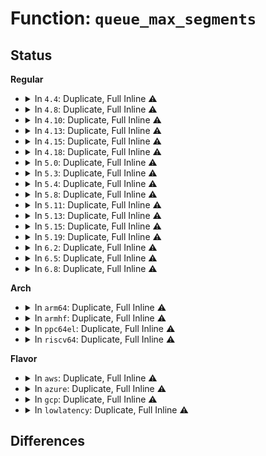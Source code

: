 # Function: <code>queue_max_segments</code>

## Status
<b>Regular</b>
<ul>
<li>
<details>
<summary>In <code>4.4</code>: Duplicate, Full Inline ⚠️</summary>

**Collision:** Static Duplication

**Inline:** Full

**Transformation:** False

**Instances:**

```
In block/bio.c (0)
Location: include/linux/blkdev.h:1180
Inline: True
```
```
In block/blk-core.c (0)
Location: include/linux/blkdev.h:1180
Inline: True
```
```
In block/blk-sysfs.c (0)
Location: include/linux/blkdev.h:1180
Inline: True
```
```
In block/blk-settings.c (0)
Location: include/linux/blkdev.h:1180
Inline: True
```
```
In block/blk-merge.c (0)
Location: include/linux/blkdev.h:1180
Inline: True
```
```
In drivers/scsi/sg.c (0)
Location: include/linux/blkdev.h:1180
Inline: True
```
</details>
</li>
<li>
<details>
<summary>In <code>4.8</code>: Duplicate, Full Inline ⚠️</summary>

**Collision:** Static Duplication

**Inline:** Full

**Transformation:** False

**Instances:**

```
In block/bio.c (0)
Location: include/linux/blkdev.h:1209
Inline: True
```
```
In block/blk-core.c (0)
Location: include/linux/blkdev.h:1209
Inline: True
```
```
In block/blk-sysfs.c (0)
Location: include/linux/blkdev.h:1209
Inline: True
```
```
In block/blk-settings.c (0)
Location: include/linux/blkdev.h:1209
Inline: True
```
```
In block/blk-merge.c (0)
Location: include/linux/blkdev.h:1209
Inline: True
```
```
In drivers/scsi/sg.c (0)
Location: include/linux/blkdev.h:1209
Inline: True
```
</details>
</li>
<li>
<details>
<summary>In <code>4.10</code>: Duplicate, Full Inline ⚠️</summary>

**Collision:** Static Duplication

**Inline:** Full

**Transformation:** False

**Instances:**

```
In block/bio.c (0)
Location: include/linux/blkdev.h:1374
Inline: True
```
```
In block/blk-core.c (0)
Location: include/linux/blkdev.h:1374
Inline: True
```
```
In block/blk-sysfs.c (0)
Location: include/linux/blkdev.h:1374
Inline: True
```
```
In block/blk-settings.c (0)
Location: include/linux/blkdev.h:1374
Inline: True
```
```
In block/blk-merge.c (0)
Location: include/linux/blkdev.h:1374
Inline: True
```
```
In block/blk-zoned.c (0)
Location: include/linux/blkdev.h:1374
Inline: True
```
```
In drivers/scsi/sg.c (0)
Location: include/linux/blkdev.h:1374
Inline: True
```
</details>
</li>
<li>
<details>
<summary>In <code>4.13</code>: Duplicate, Full Inline ⚠️</summary>

**Collision:** Static Duplication

**Inline:** Full

**Transformation:** False

**Instances:**

```
In block/bio.c (0)
Location: include/linux/blkdev.h:1407
Inline: True
```
```
In block/blk-core.c (0)
Location: include/linux/blkdev.h:1407
Inline: True
```
```
In block/blk-sysfs.c (0)
Location: include/linux/blkdev.h:1407
Inline: True
```
```
In block/blk-settings.c (0)
Location: include/linux/blkdev.h:1407
Inline: True
```
```
In block/blk-merge.c (0)
Location: include/linux/blkdev.h:1407
Inline: True
```
```
In block/blk-zoned.c (0)
Location: include/linux/blkdev.h:1407
Inline: True
```
```
In drivers/scsi/sg.c (0)
Location: include/linux/blkdev.h:1407
Inline: True
```
</details>
</li>
<li>
<details>
<summary>In <code>4.15</code>: Duplicate, Full Inline ⚠️</summary>

**Collision:** Static Duplication

**Inline:** Full

**Transformation:** False

**Instances:**

```
In block/bio.c (0)
Location: include/linux/blkdev.h:1422
Inline: True
```
```
In block/blk-core.c (0)
Location: include/linux/blkdev.h:1422
Inline: True
```
```
In block/blk-sysfs.c (0)
Location: include/linux/blkdev.h:1422
Inline: True
```
```
In block/blk-settings.c (0)
Location: include/linux/blkdev.h:1422
Inline: True
```
```
In block/blk-merge.c (0)
Location: include/linux/blkdev.h:1422
Inline: True
```
```
In block/blk-zoned.c (0)
Location: include/linux/blkdev.h:1422
Inline: True
```
```
In drivers/scsi/sg.c (0)
Location: include/linux/blkdev.h:1422
Inline: True
```
</details>
</li>
<li>
<details>
<summary>In <code>4.18</code>: Duplicate, Full Inline ⚠️</summary>

**Collision:** Static Duplication

**Inline:** Full

**Transformation:** False

**Instances:**

```
In block/bio.c (0)
Location: include/linux/blkdev.h:1462
Inline: True
```
```
In block/blk-core.c (0)
Location: include/linux/blkdev.h:1462
Inline: True
```
```
In block/blk-sysfs.c (0)
Location: include/linux/blkdev.h:1462
Inline: True
```
```
In block/blk-settings.c (0)
Location: include/linux/blkdev.h:1462
Inline: True
```
```
In block/blk-merge.c (0)
Location: include/linux/blkdev.h:1462
Inline: True
```
```
In block/blk-zoned.c (0)
Location: include/linux/blkdev.h:1462
Inline: True
```
```
In drivers/scsi/sg.c (0)
Location: include/linux/blkdev.h:1462
Inline: True
```
</details>
</li>
<li>
<details>
<summary>In <code>5.0</code>: Duplicate, Full Inline ⚠️</summary>

**Collision:** Static Duplication

**Inline:** Full

**Transformation:** False

**Instances:**

```
In block/bio.c (0)
Location: include/linux/blkdev.h:1241
Inline: True
```
```
In block/blk-core.c (0)
Location: include/linux/blkdev.h:1241
Inline: True
```
```
In block/blk-sysfs.c (0)
Location: include/linux/blkdev.h:1241
Inline: True
```
```
In block/blk-settings.c (0)
Location: include/linux/blkdev.h:1241
Inline: True
```
```
In block/blk-merge.c (0)
Location: include/linux/blkdev.h:1241
Inline: True
```
```
In drivers/scsi/sg.c (0)
Location: include/linux/blkdev.h:1241
Inline: True
```
</details>
</li>
<li>
<details>
<summary>In <code>5.3</code>: Duplicate, Full Inline ⚠️</summary>

**Collision:** Static Duplication

**Inline:** Full

**Transformation:** False

**Instances:**

```
In block/bio.c (0)
Location: include/linux/blkdev.h:1255
Inline: True
```
```
In block/blk-core.c (0)
Location: include/linux/blkdev.h:1255
Inline: True
```
```
In block/blk-sysfs.c (0)
Location: include/linux/blkdev.h:1255
Inline: True
```
```
In block/blk-settings.c (0)
Location: include/linux/blkdev.h:1255
Inline: True
```
```
In block/blk-merge.c (0)
Location: include/linux/blkdev.h:1255
Inline: True
```
```
In drivers/scsi/sd_zbc.c (0)
Location: include/linux/blkdev.h:1255
Inline: True
```
```
In drivers/scsi/sg.c (0)
Location: include/linux/blkdev.h:1255
Inline: True
```
</details>
</li>
<li>
<details>
<summary>In <code>5.4</code>: Duplicate, Full Inline ⚠️</summary>

**Collision:** Static Duplication

**Inline:** Full

**Transformation:** False

**Instances:**

```
In block/bio.c (0)
Location: include/linux/blkdev.h:1282
Inline: True
```
```
In block/blk-core.c (0)
Location: include/linux/blkdev.h:1282
Inline: True
```
```
In block/blk-sysfs.c (0)
Location: include/linux/blkdev.h:1282
Inline: True
```
```
In block/blk-settings.c (0)
Location: include/linux/blkdev.h:1282
Inline: True
```
```
In block/blk-merge.c (0)
Location: include/linux/blkdev.h:1282
Inline: True
```
```
In drivers/scsi/sd_zbc.c (0)
Location: include/linux/blkdev.h:1282
Inline: True
```
```
In drivers/scsi/sg.c (0)
Location: include/linux/blkdev.h:1282
Inline: True
```
</details>
</li>
<li>
<details>
<summary>In <code>5.8</code>: Duplicate, Full Inline ⚠️</summary>

**Collision:** Static Duplication

**Inline:** Full

**Transformation:** False

**Instances:**

```
In block/bio.c (ffffffff8153f501)
Location: include/linux/blkdev.h:1311
Inline: True
Inline callers:
  - block/bio.c:bio_add_hw_page
```
```
In block/blk-core.c (ffffffff81545fc9)
Location: include/linux/blkdev.h:1311
Inline: True
Inline callers:
  - block/blk-core.c:blk_insert_cloned_request
```
```
In block/blk-sysfs.c (ffffffff81546cf5)
Location: include/linux/blkdev.h:1311
Inline: True
Inline callers:
  - block/blk-sysfs.c:queue_max_segments_show
```
```
In block/blk-merge.c (ffffffff8154bd07)
Location: include/linux/blkdev.h:1311
Inline: True
Inline callers:
  - block/blk-merge.c:ll_merge_requests_fn
  - block/blk-merge.c:ll_front_merge_fn
  - block/blk-merge.c:ll_back_merge_fn
  - block/blk-merge.c:blk_bio_segment_split
```
```
In drivers/scsi/sd_zbc.c (ffffffff81849077)
Location: include/linux/blkdev.h:1311
Inline: True
Inline callers:
  - drivers/scsi/sd_zbc.c:sd_zbc_report_zones
```
```
In drivers/scsi/sg.c (ffffffff8184e1ab)
Location: include/linux/blkdev.h:1311
Inline: True
Inline callers:
  - drivers/scsi/sg.c:sg_alloc
  - drivers/scsi/sg.c:sg_open
```
```
In drivers/ata/libata-scsi.c (ffffffff8185e7bd)
Location: include/linux/blkdev.h:1311
Inline: True
Inline callers:
  - drivers/ata/libata-scsi.c:ata_scsi_dev_config
```
</details>
</li>
<li>
<details>
<summary>In <code>5.11</code>: Duplicate, Full Inline ⚠️</summary>

**Collision:** Static Duplication

**Inline:** Full

**Transformation:** False

**Instances:**

```
In block/bio.c (ffffffff8155bd11)
Location: include/linux/blkdev.h:1409
Inline: True
Inline callers:
  - block/bio.c:bio_add_hw_page
```
```
In block/blk-core.c (ffffffff81561df9)
Location: include/linux/blkdev.h:1409
Inline: True
```
```
In block/blk-sysfs.c (ffffffff815629e9)
Location: include/linux/blkdev.h:1409
Inline: True
Inline callers:
  - block/blk-sysfs.c:queue_max_segments_show
```
```
In block/blk-merge.c (ffffffff81567a35)
Location: include/linux/blkdev.h:1409
Inline: True
Inline callers:
  - block/blk-merge.c:ll_merge_requests_fn
  - block/blk-merge.c:ll_front_merge_fn
  - block/blk-merge.c:blk_bio_segment_split
```
```
In drivers/scsi/sd_zbc.c (ffffffff8185930b)
Location: include/linux/blkdev.h:1409
Inline: True
Inline callers:
  - drivers/scsi/sd_zbc.c:sd_zbc_report_zones
```
```
In drivers/scsi/sg.c (ffffffff8185e75b)
Location: include/linux/blkdev.h:1409
Inline: True
Inline callers:
  - drivers/scsi/sg.c:sg_alloc
  - drivers/scsi/sg.c:sg_open
```
```
In drivers/ata/libata-scsi.c (ffffffff8186d7ed)
Location: include/linux/blkdev.h:1409
Inline: True
Inline callers:
  - drivers/ata/libata-scsi.c:ata_scsi_dev_config
```
</details>
</li>
<li>
<details>
<summary>In <code>5.13</code>: Duplicate, Full Inline ⚠️</summary>

**Collision:** Static Duplication

**Inline:** Full

**Transformation:** False

**Instances:**

```
In block/bio.c (ffffffff8156436f)
Location: include/linux/blkdev.h:1394
Inline: True
Inline callers:
  - block/bio.c:bio_add_hw_page
```
```
In block/blk-core.c (ffffffff8156a569)
Location: include/linux/blkdev.h:1394
Inline: True
```
```
In block/blk-sysfs.c (ffffffff8156b099)
Location: include/linux/blkdev.h:1394
Inline: True
Inline callers:
  - block/blk-sysfs.c:queue_max_segments_show
```
```
In block/blk-merge.c (ffffffff81570dcf)
Location: include/linux/blkdev.h:1394
Inline: True
Inline callers:
  - block/blk-merge.c:bio_attempt_front_merge
  - block/blk-merge.c:blk_bio_segment_split
```
```
In drivers/scsi/sd_zbc.c (ffffffff8183bfee)
Location: include/linux/blkdev.h:1394
Inline: True
Inline callers:
  - drivers/scsi/sd_zbc.c:sd_zbc_report_zones
```
```
In drivers/scsi/sg.c (ffffffff81840edb)
Location: include/linux/blkdev.h:1394
Inline: True
Inline callers:
  - drivers/scsi/sg.c:sg_alloc
  - drivers/scsi/sg.c:sg_open
```
```
In drivers/ata/libata-scsi.c (ffffffff818506cd)
Location: include/linux/blkdev.h:1394
Inline: True
Inline callers:
  - drivers/ata/libata-scsi.c:ata_scsi_dev_config
```
</details>
</li>
<li>
<details>
<summary>In <code>5.15</code>: Duplicate, Full Inline ⚠️</summary>

**Collision:** Static Duplication

**Inline:** Full

**Transformation:** False

**Instances:**

```
In block/bio.c (ffffffff815c87ff)
Location: include/linux/blkdev.h:1369
Inline: True
```
```
In block/blk-core.c (ffffffff815cea69)
Location: include/linux/blkdev.h:1369
Inline: True
```
```
In block/blk-sysfs.c (ffffffff815cf309)
Location: include/linux/blkdev.h:1369
Inline: True
Inline callers:
  - block/blk-sysfs.c:queue_max_segments_show
```
```
In block/blk-merge.c (ffffffff815d547a)
Location: include/linux/blkdev.h:1369
Inline: True
Inline callers:
  - block/blk-merge.c:bio_attempt_front_merge
  - block/blk-merge.c:blk_bio_segment_split
```
```
In drivers/scsi/sd_zbc.c (ffffffff818c889c)
Location: include/linux/blkdev.h:1369
Inline: True
Inline callers:
  - drivers/scsi/sd_zbc.c:sd_zbc_report_zones
```
```
In drivers/scsi/sg.c (ffffffff818cdb9a)
Location: include/linux/blkdev.h:1369
Inline: True
Inline callers:
  - drivers/scsi/sg.c:sg_alloc
  - drivers/scsi/sg.c:sg_open
```
```
In drivers/ata/libata-scsi.c (ffffffff818ddecd)
Location: include/linux/blkdev.h:1369
Inline: True
Inline callers:
  - drivers/ata/libata-scsi.c:ata_scsi_dev_config
```
</details>
</li>
<li>
<details>
<summary>In <code>5.19</code>: Duplicate, Full Inline ⚠️</summary>

**Collision:** Static Duplication

**Inline:** Full

**Transformation:** False

**Instances:**

```
In block/bio.c (ffffffff8167367f)
Location: include/linux/blkdev.h:1180
Inline: True
Inline callers:
  - block/bio.c:bio_add_hw_page
```
```
In block/blk-sysfs.c (ffffffff8167a8c9)
Location: include/linux/blkdev.h:1180
Inline: True
Inline callers:
  - block/blk-sysfs.c:queue_max_segments_show
```
```
In block/blk-merge.c (ffffffff816812a7)
Location: include/linux/blkdev.h:1180
Inline: True
Inline callers:
  - block/blk-merge.c:bio_attempt_front_merge
  - block/blk-merge.c:attempt_merge
  - block/blk-merge.c:ll_back_merge_fn
  - block/blk-merge.c:blk_bio_segment_split
```
```
In block/blk-mq.c (ffffffff81688003)
Location: include/linux/blkdev.h:1180
Inline: True
Inline callers:
  - block/blk-mq.c:blk_insert_cloned_request
```
```
In drivers/scsi/sd_zbc.c (ffffffff81a15cf2)
Location: include/linux/blkdev.h:1180
Inline: True
Inline callers:
  - drivers/scsi/sd_zbc.c:sd_zbc_report_zones
```
```
In drivers/scsi/sg.c (ffffffff81a1bd37)
Location: include/linux/blkdev.h:1180
Inline: True
Inline callers:
  - drivers/scsi/sg.c:sg_alloc
  - drivers/scsi/sg.c:sg_open
```
```
In drivers/ata/libata-scsi.c (ffffffff81a2ec85)
Location: include/linux/blkdev.h:1180
Inline: True
Inline callers:
  - drivers/ata/libata-scsi.c:ata_scsi_dev_config
```
</details>
</li>
<li>
<details>
<summary>In <code>6.2</code>: Duplicate, Full Inline ⚠️</summary>

**Collision:** Static Duplication

**Inline:** Full

**Transformation:** False

**Instances:**

```
In block/bio.c (ffffffff8172f23f)
Location: include/linux/blkdev.h:1128
Inline: True
Inline callers:
  - block/bio.c:bio_add_hw_page
```
```
In block/blk-sysfs.c (ffffffff81736e99)
Location: include/linux/blkdev.h:1128
Inline: True
Inline callers:
  - block/blk-sysfs.c:queue_max_segments_show
```
```
In block/blk-map.c (ffffffff8173c495)
Location: include/linux/blkdev.h:1128
Inline: True
Inline callers:
  - block/blk-map.c:blk_rq_map_user_iov
```
```
In block/blk-merge.c (ffffffff8173e803)
Location: include/linux/blkdev.h:1128
Inline: True
Inline callers:
  - block/blk-merge.c:bio_attempt_front_merge
  - block/blk-merge.c:attempt_merge
  - block/blk-merge.c:ll_back_merge_fn
```
```
In block/blk-mq.c (ffffffff817463e2)
Location: include/linux/blkdev.h:1128
Inline: True
Inline callers:
  - block/blk-mq.c:blk_insert_cloned_request
```
```
In drivers/scsi/sd_zbc.c (ffffffff81b96a32)
Location: include/linux/blkdev.h:1128
Inline: True
Inline callers:
  - drivers/scsi/sd_zbc.c:sd_zbc_report_zones
```
```
In drivers/scsi/sg.c (ffffffff81b9cef7)
Location: include/linux/blkdev.h:1128
Inline: True
Inline callers:
  - drivers/scsi/sg.c:sg_alloc
  - drivers/scsi/sg.c:sg_open
```
```
In drivers/ata/libata-scsi.c (ffffffff81bb215f)
Location: include/linux/blkdev.h:1128
Inline: True
Inline callers:
  - drivers/ata/libata-scsi.c:ata_scsi_dev_config
```
</details>
</li>
<li>
<details>
<summary>In <code>6.5</code>: Duplicate, Full Inline ⚠️</summary>

**Collision:** Static Duplication

**Inline:** Full

**Transformation:** False

**Instances:**

```
In block/bio.c (ffffffff8176b56c)
Location: include/linux/blkdev.h:1109
Inline: True
Inline callers:
  - block/bio.c:bio_add_hw_page
```
```
In block/blk-sysfs.c (ffffffff81773659)
Location: include/linux/blkdev.h:1109
Inline: True
Inline callers:
  - block/blk-sysfs.c:queue_max_segments_show
```
```
In block/blk-map.c (ffffffff81778a44)
Location: include/linux/blkdev.h:1109
Inline: True
Inline callers:
  - block/blk-map.c:blk_rq_map_user_iov
```
```
In block/blk-merge.c (ffffffff8177ad63)
Location: include/linux/blkdev.h:1109
Inline: True
Inline callers:
  - block/blk-merge.c:bio_attempt_front_merge
  - block/blk-merge.c:attempt_merge
  - block/blk-merge.c:ll_back_merge_fn
```
```
In block/blk-mq.c (ffffffff81783746)
Location: include/linux/blkdev.h:1109
Inline: True
Inline callers:
  - block/blk-mq.c:blk_insert_cloned_request
```
```
In drivers/block/virtio_blk.c (ffffffff81b7efd8)
Location: include/linux/blkdev.h:1109
Inline: True
Inline callers:
  - drivers/block/virtio_blk.c:virtblk_report_zones
```
```
In drivers/scsi/sd_zbc.c (ffffffff81becfd4)
Location: include/linux/blkdev.h:1109
Inline: True
Inline callers:
  - drivers/scsi/sd_zbc.c:sd_zbc_report_zones
```
```
In drivers/scsi/sg.c (ffffffff81bf34d7)
Location: include/linux/blkdev.h:1109
Inline: True
Inline callers:
  - drivers/scsi/sg.c:sg_alloc
  - drivers/scsi/sg.c:sg_open
```
```
In drivers/ata/libata-scsi.c (ffffffff81c0968f)
Location: include/linux/blkdev.h:1109
Inline: True
Inline callers:
  - drivers/ata/libata-scsi.c:ata_scsi_dev_config
```
</details>
</li>
<li>
<details>
<summary>In <code>6.8</code>: Duplicate, Full Inline ⚠️</summary>

**Collision:** Static Duplication

**Inline:** Full

**Transformation:** False

**Instances:**

```
In block/bio.c (ffffffff817ada76)
Location: include/linux/blkdev.h:1094
Inline: True
Inline callers:
  - block/bio.c:bio_add_hw_page
```
```
In block/blk-sysfs.c (ffffffff817b5939)
Location: include/linux/blkdev.h:1094
Inline: True
Inline callers:
  - block/blk-sysfs.c:queue_max_segments_show
```
```
In block/blk-map.c (ffffffff817bae05)
Location: include/linux/blkdev.h:1094
Inline: True
Inline callers:
  - block/blk-map.c:blk_rq_map_user_iov
```
```
In block/blk-merge.c (ffffffff817bd144)
Location: include/linux/blkdev.h:1094
Inline: True
Inline callers:
  - block/blk-merge.c:bio_attempt_front_merge
  - block/blk-merge.c:attempt_merge
  - block/blk-merge.c:ll_back_merge_fn
```
```
In block/blk-mq.c (ffffffff817c5ab6)
Location: include/linux/blkdev.h:1094
Inline: True
Inline callers:
  - block/blk-mq.c:blk_insert_cloned_request
```
```
In drivers/block/virtio_blk.c (ffffffff81bd2e48)
Location: include/linux/blkdev.h:1094
Inline: True
Inline callers:
  - drivers/block/virtio_blk.c:virtblk_report_zones
```
```
In drivers/scsi/sd_zbc.c (ffffffff81c426a4)
Location: include/linux/blkdev.h:1094
Inline: True
Inline callers:
  - drivers/scsi/sd_zbc.c:sd_zbc_report_zones
```
```
In drivers/scsi/sg.c (ffffffff81c48df6)
Location: include/linux/blkdev.h:1094
Inline: True
Inline callers:
  - drivers/scsi/sg.c:sg_alloc
  - drivers/scsi/sg.c:sg_open
```
```
In drivers/ata/libata-scsi.c (ffffffff81c5e76f)
Location: include/linux/blkdev.h:1094
Inline: True
Inline callers:
  - drivers/ata/libata-scsi.c:ata_scsi_dev_config
```
</details>
</li>
</ul>
<b>Arch</b>
<ul>
<li>
<details>
<summary>In <code>arm64</code>: Duplicate, Full Inline ⚠️</summary>

**Collision:** Static Duplication

**Inline:** Full

**Transformation:** False

**Instances:**

```
In block/bio.c (0)
Location: include/linux/blkdev.h:1282
Inline: True
```
```
In block/blk-core.c (0)
Location: include/linux/blkdev.h:1282
Inline: True
```
```
In block/blk-sysfs.c (0)
Location: include/linux/blkdev.h:1282
Inline: True
```
```
In block/blk-settings.c (0)
Location: include/linux/blkdev.h:1282
Inline: True
```
```
In block/blk-merge.c (0)
Location: include/linux/blkdev.h:1282
Inline: True
```
```
In drivers/scsi/sd_zbc.c (0)
Location: include/linux/blkdev.h:1282
Inline: True
```
```
In drivers/scsi/sg.c (0)
Location: include/linux/blkdev.h:1282
Inline: True
```
</details>
</li>
<li>
<details>
<summary>In <code>armhf</code>: Duplicate, Full Inline ⚠️</summary>

**Collision:** Static Duplication

**Inline:** Full

**Transformation:** False

**Instances:**

```
In block/bio.c (c078812c)
Location: include/linux/blkdev.h:1282
Inline: True
```
```
In block/blk-core.c (c0791c44)
Location: include/linux/blkdev.h:1282
Inline: True
Inline callers:
  - block/blk-core.c:blk_insert_cloned_request
```
```
In block/blk-sysfs.c (c07929c8)
Location: include/linux/blkdev.h:1282
Inline: True
Inline callers:
  - block/blk-sysfs.c:queue_max_segments_show
```
```
In block/blk-settings.c (c0794448)
Location: include/linux/blkdev.h:1282
Inline: True
Inline callers:
  - block/blk-settings.c:blk_queue_dma_drain
```
```
In block/blk-merge.c (c0797600)
Location: include/linux/blkdev.h:1282
Inline: True
Inline callers:
  - block/blk-merge.c:ll_front_merge_fn
  - block/blk-merge.c:ll_back_merge_fn
  - block/blk-merge.c:__blk_queue_split
```
```
In drivers/scsi/sd_zbc.c (c0a5d52c)
Location: include/linux/blkdev.h:1282
Inline: True
Inline callers:
  - drivers/scsi/sd_zbc.c:sd_zbc_check_zones
  - drivers/scsi/sd_zbc.c:sd_zbc_report_zones
```
```
In drivers/scsi/sg.c (c0a61b3c)
Location: include/linux/blkdev.h:1282
Inline: True
Inline callers:
  - drivers/scsi/sg.c:sg_add_device
  - drivers/scsi/sg.c:sg_open
```
</details>
</li>
<li>
<details>
<summary>In <code>ppc64el</code>: Duplicate, Full Inline ⚠️</summary>

**Collision:** Static Duplication

**Inline:** Full

**Transformation:** False

**Instances:**

```
In block/bio.c (c00000000076b288)
Location: include/linux/blkdev.h:1282
Inline: True
```
```
In block/blk-core.c (c00000000077891c)
Location: include/linux/blkdev.h:1282
Inline: True
Inline callers:
  - block/blk-core.c:blk_insert_cloned_request
```
```
In block/blk-sysfs.c (c000000000779d0c)
Location: include/linux/blkdev.h:1282
Inline: True
Inline callers:
  - block/blk-sysfs.c:queue_max_segments_show
```
```
In block/blk-settings.c (c00000000077c2d8)
Location: include/linux/blkdev.h:1282
Inline: True
Inline callers:
  - block/blk-settings.c:blk_queue_dma_drain
```
```
In block/blk-merge.c (c0000000007805e8)
Location: include/linux/blkdev.h:1282
Inline: True
Inline callers:
  - block/blk-merge.c:ll_front_merge_fn
  - block/blk-merge.c:ll_back_merge_fn
  - block/blk-merge.c:__blk_queue_split
```
```
In drivers/scsi/sd_zbc.c (c000000000a4be20)
Location: include/linux/blkdev.h:1282
Inline: True
Inline callers:
  - drivers/scsi/sd_zbc.c:sd_zbc_check_zones
  - drivers/scsi/sd_zbc.c:sd_zbc_report_zones
```
```
In drivers/scsi/sg.c (c000000000a52db0)
Location: include/linux/blkdev.h:1282
Inline: True
Inline callers:
  - drivers/scsi/sg.c:sg_add_device
  - drivers/scsi/sg.c:sg_open
```
</details>
</li>
<li>
<details>
<summary>In <code>riscv64</code>: Duplicate, Full Inline ⚠️</summary>

**Collision:** Static Duplication

**Inline:** Full

**Transformation:** False

**Instances:**

```
In block/bio.c (ffffffe00041e1ce)
Location: include/linux/blkdev.h:1282
Inline: True
```
```
In block/blk-core.c (ffffffe0004260c4)
Location: include/linux/blkdev.h:1282
Inline: True
Inline callers:
  - block/blk-core.c:blk_insert_cloned_request
```
```
In block/blk-sysfs.c (ffffffe000426e2a)
Location: include/linux/blkdev.h:1282
Inline: True
Inline callers:
  - block/blk-sysfs.c:queue_max_segments_show
```
```
In block/blk-settings.c (ffffffe0004287b6)
Location: include/linux/blkdev.h:1282
Inline: True
Inline callers:
  - block/blk-settings.c:blk_queue_dma_drain
```
```
In block/blk-merge.c (ffffffe00042b2c2)
Location: include/linux/blkdev.h:1282
Inline: True
Inline callers:
  - block/blk-merge.c:ll_front_merge_fn
  - block/blk-merge.c:ll_back_merge_fn
  - block/blk-merge.c:__blk_queue_split
```
```
In drivers/scsi/sd_zbc.c (ffffffe0005ef64c)
Location: include/linux/blkdev.h:1282
Inline: True
Inline callers:
  - drivers/scsi/sd_zbc.c:sd_zbc_check_zones
  - drivers/scsi/sd_zbc.c:sd_zbc_report_zones
```
```
In drivers/scsi/sg.c (ffffffe0005f38a6)
Location: include/linux/blkdev.h:1282
Inline: True
Inline callers:
  - drivers/scsi/sg.c:sg_add_device
  - drivers/scsi/sg.c:sg_open
```
</details>
</li>
</ul>
<b>Flavor</b>
<ul>
<li>
<details>
<summary>In <code>aws</code>: Duplicate, Full Inline ⚠️</summary>

**Collision:** Static Duplication

**Inline:** Full

**Transformation:** False

**Instances:**

```
In block/bio.c (0)
Location: include/linux/blkdev.h:1282
Inline: True
```
```
In block/blk-core.c (0)
Location: include/linux/blkdev.h:1282
Inline: True
```
```
In block/blk-sysfs.c (0)
Location: include/linux/blkdev.h:1282
Inline: True
```
```
In block/blk-settings.c (0)
Location: include/linux/blkdev.h:1282
Inline: True
```
```
In block/blk-merge.c (0)
Location: include/linux/blkdev.h:1282
Inline: True
```
```
In drivers/scsi/sd_zbc.c (0)
Location: include/linux/blkdev.h:1282
Inline: True
```
```
In drivers/scsi/sg.c (0)
Location: include/linux/blkdev.h:1282
Inline: True
```
</details>
</li>
<li>
<details>
<summary>In <code>azure</code>: Duplicate, Full Inline ⚠️</summary>

**Collision:** Static Duplication

**Inline:** Full

**Transformation:** False

**Instances:**

```
In block/bio.c (0)
Location: include/linux/blkdev.h:1282
Inline: True
```
```
In block/blk-core.c (0)
Location: include/linux/blkdev.h:1282
Inline: True
```
```
In block/blk-sysfs.c (0)
Location: include/linux/blkdev.h:1282
Inline: True
```
```
In block/blk-settings.c (0)
Location: include/linux/blkdev.h:1282
Inline: True
```
```
In block/blk-merge.c (0)
Location: include/linux/blkdev.h:1282
Inline: True
```
```
In drivers/scsi/sd_zbc.c (0)
Location: include/linux/blkdev.h:1282
Inline: True
```
```
In drivers/scsi/sg.c (0)
Location: include/linux/blkdev.h:1282
Inline: True
```
</details>
</li>
<li>
<details>
<summary>In <code>gcp</code>: Duplicate, Full Inline ⚠️</summary>

**Collision:** Static Duplication

**Inline:** Full

**Transformation:** False

**Instances:**

```
In block/bio.c (0)
Location: include/linux/blkdev.h:1282
Inline: True
```
```
In block/blk-core.c (0)
Location: include/linux/blkdev.h:1282
Inline: True
```
```
In block/blk-sysfs.c (0)
Location: include/linux/blkdev.h:1282
Inline: True
```
```
In block/blk-settings.c (0)
Location: include/linux/blkdev.h:1282
Inline: True
```
```
In block/blk-merge.c (0)
Location: include/linux/blkdev.h:1282
Inline: True
```
```
In drivers/scsi/sd_zbc.c (0)
Location: include/linux/blkdev.h:1282
Inline: True
```
```
In drivers/scsi/sg.c (0)
Location: include/linux/blkdev.h:1282
Inline: True
```
</details>
</li>
<li>
<details>
<summary>In <code>lowlatency</code>: Duplicate, Full Inline ⚠️</summary>

**Collision:** Static Duplication

**Inline:** Full

**Transformation:** False

**Instances:**

```
In block/bio.c (0)
Location: include/linux/blkdev.h:1282
Inline: True
```
```
In block/blk-core.c (0)
Location: include/linux/blkdev.h:1282
Inline: True
```
```
In block/blk-sysfs.c (0)
Location: include/linux/blkdev.h:1282
Inline: True
```
```
In block/blk-settings.c (0)
Location: include/linux/blkdev.h:1282
Inline: True
```
```
In block/blk-merge.c (0)
Location: include/linux/blkdev.h:1282
Inline: True
```
```
In drivers/scsi/sd_zbc.c (0)
Location: include/linux/blkdev.h:1282
Inline: True
```
```
In drivers/scsi/sg.c (0)
Location: include/linux/blkdev.h:1282
Inline: True
```
</details>
</li>
</ul>

## Differences
